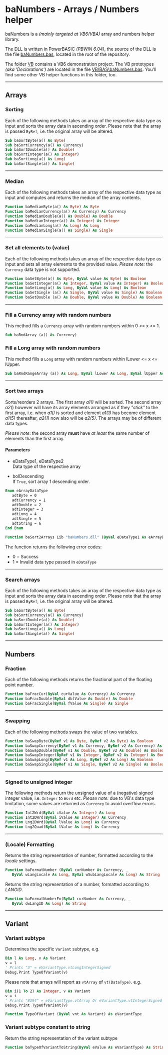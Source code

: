 # baNumbers - Arrays / Numbers helper

baNumbers is a _(mainly targeted at VB6/VBA)_ array and numbers helper library.

The DLL is written in PowerBASIC _(PBWIN 6.04)_, the source of the DLL is the file [baNumbers.bas](.\baNumbers.bas), located in the root of the repository.

The folder [VB](.\VB) contains a VB6 demonstration project. The VB prototypes _(aka 'Declarations')_ are located in the file [VB\BAS\baNumbers.bas](.\VB\BAS\baNumbers.bas). You'll find some other VB helper functions in this folder, too.

---

## Arrays

### Sorting

Each of the following methods takes an array of the respective data type as input and sorts the array data in ascending order. Please note that the array is passed ```ByRef```, i.e. the original array will be altered.

```vb
Sub baSortByte(a() As Byte)
Sub baSortCurrency(a() As Currency)
Sub baSortDouble(a() As Double)
Sub baSortInteger(a() As Integer)
Sub baSortLong(a() As Long)
Sub baSortSingle(a() As Single)
```

---

### Median

Each of the following methods takes an array of the respective data type as input and computes and returns the median of the array contents.

```vb
Function baMedianByte(a() As Byte) As Byte
Function baMedianCurrency(a() As Currency) As Currency
Function baMedianDouble(a() As Double) As Double
Function baMedianInteger(a() As Integer) As Integer
Function baMedianLong(a() As Long) As Long
Function baMedianSingle(a() As Single) As Single
```

---

### Set all elements to (value)

Each of the following methods takes an array of the respective data type as input and sets all array elements to the provided value. _Please note:_ the ```Currency``` data type is not supported.

```vb
Function baSetByte(a() As Byte, ByVal value As Byte) As Boolean
Function baSetInteger(a() As Integer, ByVal value As Integer) As Boolean
Function baSetLong(a() As Long, ByVal value As Long) As Boolean
Function baSetSingle (a() As Single, ByVal value As Single) As Boolean
Function baSetDouble (a() As Double, ByVal value As Double) As Boolean
```

---

### Fill a Currency array with random numbers

This method fills a ```Currency``` array with random numbers within 0 &lt;= x &lt;= 1.

```vb
Sub baRndArray (a() As Currency)
```

### Fill a Long array with random numbers

This method fills a ```Long``` array with random numbers within lLower &lt;= x &lt;= lUpper.

```vb
Sub baRndRangeArray (a() As Long, ByVal lLower As Long, ByVal lUpper As Long)
```

---

### Sort two arrays

Sorts/reorders 2 arrays. The first array _a1()_ will be sorted. The second array _a2(_) however will have its array elements arranged as if they _"stick"_ to the first array, i.e. when _a1()_ is sorted and element _a1(1)_ has become element _a1(5)_ thereafter, _a2(1)_ now also will be _a2(5)_. The arrays may be of different data types.

_Please note_: the second array **must** have _at least_ the same number of elements than the first array.

#### Parameters

- eDataType1, eDataType2  
Data type of the respective array

- bolDescending  
If ```True```, sort array 1 descending order.

```vb
Enum eArrayDataType
   adtByte = 0
   adtCurrency = 1
   adtDouble = 2
   adtInteger = 3
   adtLong = 4
   adtSingle = 5
   adtString = 6
End Enum
```

```vb
Function baSort2Arrays Lib "baNumbers.dll" (ByVal eDataType1 As eArrayDataType, eDataType2 As eArrayDataType, Optional ByVal bolDescending As Boolean = False) As Long
```

The function returns the following error codes:

- 0 = Success
- 1 = Invalid data type passed in ```eDataType```

---

### Search arrays

Each of the following methods takes an array of the respective data type as input and sorts the array data in ascending order. Please note that the array is passed ```ByRef```, i.e. the original array will be altered.

```vb
Sub baSortByte(a() As Byte)
Sub baSortCurrency(a() As Currency)
Sub baSortDouble(a() As Double)
Sub baSortInteger(a() As Integer)
Sub baSortLong(a() As Long)
Sub baSortSingle(a() As Single)
```

---

## Numbers

### Fraction

Each of the following methods returns the fractional part of the floating point number.

```vb
Function baFracCur(ByVal curValue As Currency) As Currency
Function baFracDouble(ByVal dblValue As Double) As Double
Function baFracSingle(ByVal fValue As Single) As Single
```

---

### Swapping

Each of the following methods swaps the value of two variables.

```vb
Function baSwapByte(ByRef v1 As Byte, ByRef v2 As Byte) As Boolean
Function baSwapCurrency(ByRef v1 As Currency, ByRef v2 As Currency) As Boolean
Function baSwapDouble(ByRef v1 As Double, ByRef v2 As Double) As Boolean
Function baSwapInteger(ByRef v1 As Integer, ByRef v2 As Integer) As Boolean
Function baSwapLong(ByRef v1 As Long, ByRef v2 As Long) As Boolean
Function baSwapSingle(ByRef v1 As Single, ByRef v2 As Single) As Boolean
```

---

### Signed to unsigned integer

The following methods return the unsigned value of a (negative) signed integer value, i.e. ```Integer``` to ```Word``` etc.
_Please note:_ due to VB's data type limitation, some values are returned as ```Currency``` to avoid overflow errors.

```vb
Function Int2Wrd(ByVal iValue As Integer) As Long
Function Int2DWrd(ByVal iValue As Integer) As Currency
Function Lng2DWrd(ByVal lValue As Long) As Currency
Function Lng2Quad(ByVal lValue As Long) As Currency
```

---

### (Locale) Formatting

Returns the string representation of number, formatted according to the _locale_ settings.

```vb
Function baFormatNumber (ByVal curNumber As Currency, _
   ByVal wLangLocale As Long, ByVal wSubLangLocale As Long) As String
```

Returns the string representation of a number, formatted according to _LANGID_.

```vb
Function baFormatNumberEx(ByVal curNumber As Currency, _
   ByVal dwLangID As Long) As String
```

---

## Variant

### Variant subtype

Determines the specific ```Variant``` subtype, e.g.

```vb
Dim l As Long, v As Variant
v = l
' Prints "3" = eVariantType.vtLongIntegerSigned
Debug.Print TypeOfVariant(v)
```

Please note that arrays will report as ```vtArray``` of ```vt(DataType)```. e.g.

```vb
Dim i(1 To 2) As Integer, v As Variant
v = i
' Prints "8194" = eVariantType.vtArray Or eVariantType.vtIntegerSigned
Debug.Print TypeOfVariant(v)
```

```vb
Function TypeOfVariant (ByVal vnt As Variant) As eVariantType
```

### Variant subtype constant to string

Return the string representation of the variant subtype

```vb
Function baTypeOfVariantToString(ByVal eValue As eVariantType) As String
```

